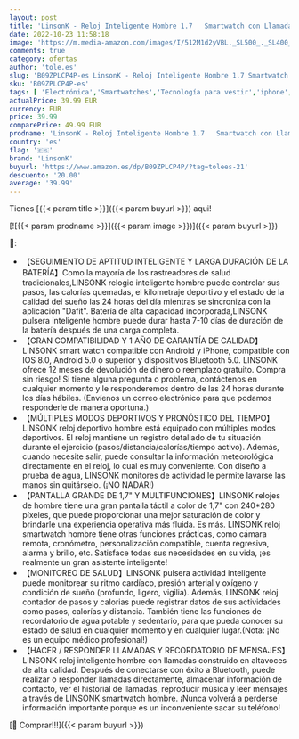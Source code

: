 ```yaml
---
layout: post
title: 'LinsonK - Reloj Inteligente Hombre 1.7   Smartwatch con Llamadas Bluetooth Pulsómetro Monitor de Sueño Monitores Cronómetros Calorías Podómetro Pulsera de Actividad Reloj Deportivo para iPhone Samsung Xiaomi'
date: 2022-10-23 11:58:18
image: 'https://m.media-amazon.com/images/I/512M1d2yVBL._SL500_._SL400_.jpg'
comments: true
category: ofertas
author: 'tole.es'
slug: 'B09ZPLCP4P-es LinsonK - Reloj Inteligente Hombre 1.7 Smartwatch con...'
sku: 'B09ZPLCP4P-es'
tags: [ 'Electrónica','Smartwatches','Tecnología para vestir','iphone','linsonk','🇪🇸', ]
actualPrice: 39.99 EUR
currency: EUR
price: 39.99
comparePrice: 49.99 EUR
prodname: 'LinsonK - Reloj Inteligente Hombre 1.7   Smartwatch con Llamadas Bluetooth Pulsómetro Monitor de Sueño Monitores Cronómetros Calorías Podómetro Pulsera de Actividad Reloj Deportivo para iPhone Samsung Xiaomi'
country: 'es'
flag: '🇪🇸'
brand: 'LinsonK'
buyurl: 'https://www.amazon.es/dp/B09ZPLCP4P/?tag=tolees-21'
descuento: '20.00'
average: '39.99'
---
```


Tienes [{{< param title >}}]({{< param buyurl >}}) aqui!

[![{{< param prodname >}}]({{< param image >}})]({{< param buyurl >}})

🔎:

- 【SEGUIMIENTO DE APTITUD INTELIGENTE Y LARGA DURACIÓN DE LA BATERÍA】Como la mayoría de los rastreadores de salud tradicionales,LINSONK relogio inteligente hombre puede controlar sus pasos, las calorías quemadas, el kilometraje deportivo y el estado de la calidad del sueño las 24 horas del día mientras se sincroniza con la aplicación "Dafit". Batería de alta capacidad incorporada,LINSONK pulsera inteligente hombre puede durar hasta 7-10 días de duración de la batería después de una carga completa.
- 【GRAN COMPATIBILIDAD Y 1 AÑO DE GARANTÍA DE CALIDAD】LINSONK smart watch compatible con Android y iPhone, compatible con IOS 8.0, Android 5.0 o superior y dispositivos Bluetooth 5.0. LINSONK ofrece 12 meses de devolución de dinero o reemplazo gratuito. Compra sin riesgo! Si tiene alguna pregunta o problema, contáctenos en cualquier momento y le responderemos dentro de las 24 horas durante los días hábiles. (Envíenos un correo electrónico para que podamos responderle de manera oportuna.)
- 【MÚLTIPLES MODOS DEPORTIVOS Y PRONÓSTICO DEL TIEMPO】LINSONK reloj deportivo hombre está equipado con múltiples modos deportivos. El reloj mantiene un registro detallado de tu situación durante el ejercicio (pasos/distancia/calorías/tiempo activo). Además, cuando necesite salir, puede consultar la información meteorológica directamente en el reloj, lo cual es muy conveniente. Con diseño a prueba de agua, LINSONK monitores de actividad le permite lavarse las manos sin quitárselo. (¡NO NADAR!)
- 【PANTALLA GRANDE DE 1,7" Y MULTIFUNCIONES】LINSONK relojes de hombre tiene una gran pantalla táctil a color de 1,7" con 240*280 píxeles, que puede proporcionar una mejor saturación de color y brindarle una experiencia operativa más fluida. Es más. LINSONK reloj smartwatch hombre tiene otras funciones prácticas, como cámara remota, cronómetro, personalización compatible, cuenta regresiva, alarma y brillo, etc. Satisface todas sus necesidades en su vida, ¡es realmente un gran asistente inteligente!
- 【MONITOREO DE SALUD】LINSONK pulsera actividad inteligente puede monitorear su ritmo cardíaco, presión arterial y oxígeno y condición de sueño (profundo, ligero, vigilia). Además, LINSONK reloj contador de pasos y calorias puede registrar datos de sus actividades como pasos, calorías y distancia. También tiene las funciones de recordatorio de agua potable y sedentario, para que pueda conocer su estado de salud en cualquier momento y en cualquier lugar.(Nota: ¡No es un equipo médico profesional!)
- 【HACER / RESPONDER LLAMADAS Y RECORDATORIO DE MENSAJES】LINSONK reloj inteligente hombre con llamadas construido en altavoces de alta calidad. Después de conectarse con éxito a Bluetooth, puede realizar o responder llamadas directamente, almacenar información de contacto, ver el historial de llamadas, reproducir música y leer mensajes a través de LINSONK smartwatch hombre. ¡Nunca volverá a perderse información importante porque es un inconveniente sacar su teléfono!

[🛒 Comprar!!!]({{< param buyurl >}})
